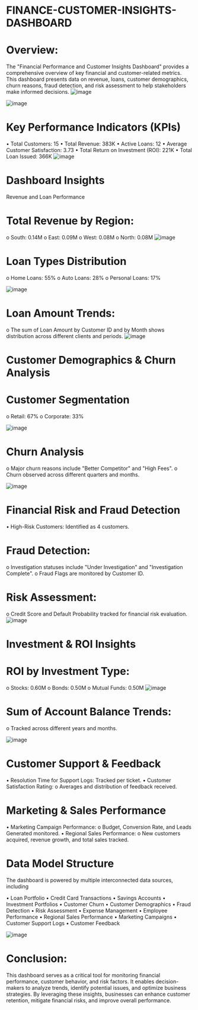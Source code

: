 # FINANCE-CUSTOMER-INSIGHTS-DASHBOARD
# Overview: 
The "Financial Performance and Customer Insights Dashboard" provides a comprehensive overview of key financial and customer-related metrics. This dashboard presents data on revenue, loans, customer demographics, churn reasons, fraud detection, and risk assessment to help stakeholders make informed decisions.
![![image](https://user-images.githubusercontent.com/97775044/215146486-101d3195-4313-4c29-b88e-b8758d513911.png)
](https://github.com/riyareddy07/FINANCE-CUSTOMER-INSIGHTS-DASHBOARD/blob/main/Finance%20dashboaed%201.png)

![![image](https://user-images.githubusercontent.com/97775044/215146486-101d3195-4313-4c29-b88e-b8758d513911.png)
](https://github.com/riyareddy07/FINANCE-CUSTOMER-INSIGHTS-DASHBOARD/blob/main/Finance%20dashboard%202.png)

# Key Performance Indicators (KPIs)

•	Total Customers: 15
•	Total Revenue: 383K
•	Active Loans: 12
•	Average Customer Satisfaction: 3.73
•	Total Return on Investment (ROI): 221K
•	Total Loan Issued: 366K
![![image](https://user-images.githubusercontent.com/97775044/215146486-101d3195-4313-4c29-b88e-b8758d513911.png)
](https://github.com/riyareddy07/FINANCE-CUSTOMER-INSIGHTS-DASHBOARD/blob/main/Finance%20KPI'S.png)

# Dashboard Insights

Revenue and Loan Performance

# Total Revenue by Region:

o	South: 0.14M
o	East: 0.09M
o	West: 0.08M
o	North: 0.08M
![![image](https://user-images.githubusercontent.com/97775044/215146486-101d3195-4313-4c29-b88e-b8758d513911.png)
](https://github.com/riyareddy07/FINANCE-CUSTOMER-INSIGHTS-DASHBOARD/blob/main/revenue%20by%20region.png)

#	Loan Types Distribution

o	Home Loans: 55%
o	Auto Loans: 28%
o	Personal Loans: 17%

![![image](https://user-images.githubusercontent.com/97775044/215146486-101d3195-4313-4c29-b88e-b8758d513911.png)
](https://github.com/riyareddy07/FINANCE-CUSTOMER-INSIGHTS-DASHBOARD/blob/main/loan%20type.png)

#	Loan Amount Trends:

o	The sum of Loan Amount by Customer ID and by Month shows distribution across different clients and periods.
![![image](https://user-images.githubusercontent.com/97775044/215146486-101d3195-4313-4c29-b88e-b8758d513911.png)
]((https://github.com/riyareddy07/FINANCE-CUSTOMER-INSIGHTS-DASHBOARD/blob/main/AMOUNT%20BY%20DAY.png))


# Customer Demographics & Churn Analysis

#	Customer Segmentation 

o	Retail: 67%
o	Corporate: 33%

![![image](https://user-images.githubusercontent.com/97775044/215146486-101d3195-4313-4c29-b88e-b8758d513911.png)
](https://github.com/riyareddy07/FINANCE-CUSTOMER-INSIGHTS-DASHBOARD/blob/main/customer%20segment.png)

#	Churn Analysis

o	Major churn reasons include "Better Competitor" and "High Fees".
o	Churn observed across different quarters and months.

![![image](https://user-images.githubusercontent.com/97775044/215146486-101d3195-4313-4c29-b88e-b8758d513911.png)
](https://github.com/riyareddy07/FINANCE-CUSTOMER-INSIGHTS-DASHBOARD/blob/main/churn.png)


# Financial Risk and Fraud Detection

•	High-Risk Customers: Identified as 4 customers.

#  Fraud Detection:

o	Investigation statuses include "Under Investigation" and "Investigation Complete".
o	Fraud Flags are monitored by Customer ID.

#	Risk Assessment:

o	Credit Score and Default Probability tracked for financial risk evaluation.
![![image](https://user-images.githubusercontent.com/97775044/215146486-101d3195-4313-4c29-b88e-b8758d513911.png)
](https://github.com/riyareddy07/FINANCE-CUSTOMER-INSIGHTS-DASHBOARD/blob/main/high%20risk.png)

# Investment & ROI Insights

#	ROI by Investment Type:

o	Stocks: 0.60M
o	Bonds: 0.50M
o	Mutual Funds: 0.50M
![![image](https://user-images.githubusercontent.com/97775044/215146486-101d3195-4313-4c29-b88e-b8758d513911.png)
](https://github.com/riyareddy07/FINANCE-CUSTOMER-INSIGHTS-DASHBOARD/blob/main/ROI.png)

#	Sum of Account Balance Trends: 

o	Tracked across different years and months.

![![image](https://user-images.githubusercontent.com/97775044/215146486-101d3195-4313-4c29-b88e-b8758d513911.png)
](https://github.com/riyareddy07/FINANCE-CUSTOMER-INSIGHTS-DASHBOARD/blob/main/ACCOUNT%20BALANCE.png)

# Customer Support & Feedback

•	Resolution Time for Support Logs: Tracked per ticket.
•	Customer Satisfaction Rating:
o	Averages and distribution of feedback received.

# Marketing & Sales Performance

•	Marketing Campaign Performance:
o	Budget, Conversion Rate, and Leads Generated monitored.
•	Regional Sales Performance:
o	New customers acquired, revenue growth, and total sales tracked.

# Data Model Structure

The dashboard is powered by multiple interconnected data sources, including

•	Loan Portfolio
•	Credit Card Transactions
•	Savings Accounts
•	Investment Portfolios
•	Customer Churn
•	Customer Demographics
•	Fraud Detection
•	Risk Assessment
•	Expense Management
•	Employee Performance
•	Regional Sales Performance
•	Marketing Campaigns
•	Customer Support Logs
•	Customer Feedback

![![image](https://user-images.githubusercontent.com/97775044/215146486-101d3195-4313-4c29-b88e-b8758d513911.png)
](https://github.com/riyareddy07/FINANCE-CUSTOMER-INSIGHTS-DASHBOARD/blob/main/DATA%20MODEL.png)


# Conclusion: 
This dashboard serves as a critical tool for monitoring financial performance, customer behavior, and risk factors. It enables decision-makers to analyze trends, identify potential issues, and optimize business strategies. By leveraging these insights, businesses can enhance customer retention, mitigate financial risks, and improve overall performance.

